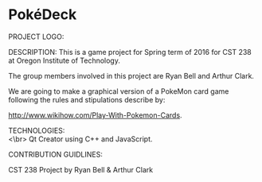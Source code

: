 # PokéDeck

PROJECT LOGO:

DESCRIPTION:
This is a game project for Spring term of 2016 for CST 238 at Oregon Institute of Technology.

The group members involved in this project are Ryan Bell and Arthur Clark.

We are going to make a graphical version of a PokeMon card game following the rules and stipulations describe by:

http://www.wikihow.com/Play-With-Pokemon-Cards.

TECHNOLOGIES: <br><\br>
Qt Creator using C++ and JavaScript.

CONTRIBUTION GUIDLINES:


CST 238 Project by Ryan Bell &amp; Arthur Clark


